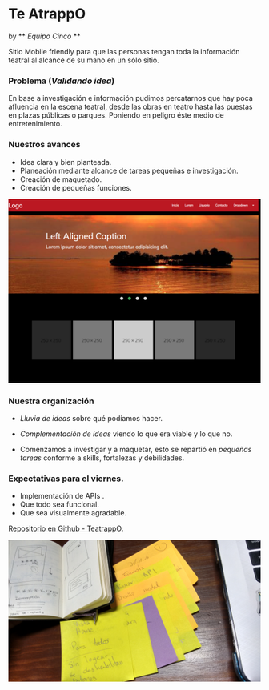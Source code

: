 
# **Te AtrappO**
by  ** *Equipo Cinco* **

Sitio Mobile friendly para que las personas tengan toda la información teatral al alcance de su mano en un sólo sitio.

### Problema (*Validando idea*)

En base a investigación e información pudimos percatarnos que hay poca afluencia en la escena teatral, desde las obras en teatro hasta las puestas en plazas públicas o parques. Poniendo en peligro éste medio de entretenimiento.

### Nuestros avances

* Idea clara y bien planteada.
* Planeación mediante alcance de tareas pequeñas e investigación.
* Creación de maquetado.
* Creación de pequeñas funciones.

![Organización](assets/images/app.png)

### Nuestra organización

* *Lluvia de ideas* sobre qué podíamos hacer.  

* *Complementación de ideas* viendo lo que era viable y lo que no.

* Comenzamos a investigar y a maquetar, esto se repartió en *pequeñas tareas* conforme a skills, fortalezas y debilidades.

### Expectativas para el viernes.

* Implementación de APIs .
* Que todo sea funcional.
* Que sea visualmente agradable.

[Repositorio en Github - TeatrappO](https://github.com/RosyG/teatrappO "Repositorio en Github - TeatrappO").

![Organización](assets/images/organizacion.jpg)
